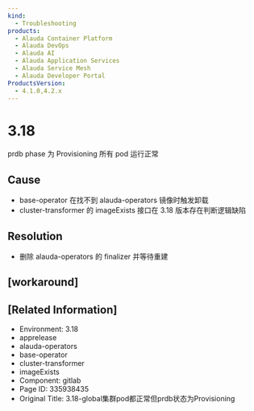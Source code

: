```yaml
---
kind:
  - Troubleshooting
products:
  - Alauda Container Platform
  - Alauda DevOps
  - Alauda AI
  - Alauda Application Services
  - Alauda Service Mesh
  - Alauda Developer Portal
ProductsVersion:
  - 4.1.0,4.2.x
---
```

<!-- A type of document that involves encountering a fault, diagnosing it, performing root cause analysis, and providing solutions. -->

# 3.18

prdb phase 为 Provisioning 所有 pod 运行正常

## Cause
- base-operator 在找不到 alauda-operators 镜像时触发卸载
- cluster-transformer 的 imageExists 接口在 3.18 版本存在判断逻辑缺陷

## Resolution
- 删除 alauda-operators 的 finalizer 并等待重建

## [workaround]

## [Related Information]
- Environment: 3.18
- apprelease
- alauda-operators
- base-operator
- cluster-transformer
- imageExists
- Component: gitlab
- Page ID: 335938435
- Original Title: 3.18-global集群pod都正常但prdb状态为Provisioning
